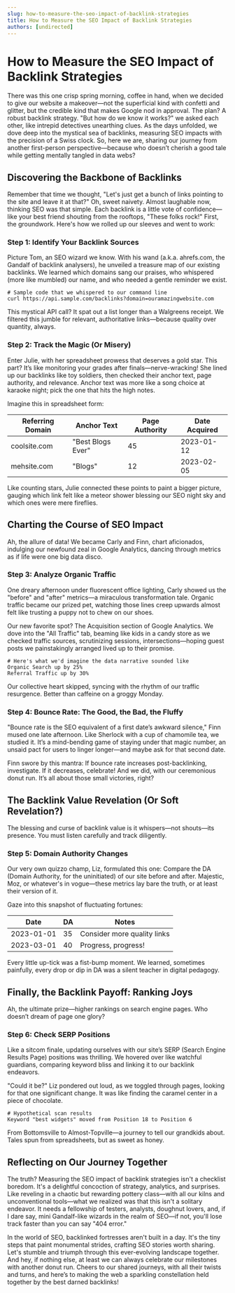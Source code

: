 ```yaml
---
slug: how-to-measure-the-seo-impact-of-backlink-strategies
title: How to Measure the SEO Impact of Backlink Strategies
authors: [undirected]
---
```



# How to Measure the SEO Impact of Backlink Strategies

There was this one crisp spring morning, coffee in hand, when we decided to give our website a makeover—not the superficial kind with confetti and glitter, but the credible kind that makes Google nod in approval. The plan? A robust backlink strategy. "But how do we know it works?" we asked each other, like intrepid detectives unearthing clues. As the days unfolded, we dove deep into the mystical sea of backlinks, measuring SEO impacts with the precision of a Swiss clock. So, here we are, sharing our journey from another first-person perspective—because who doesn’t cherish a good tale while getting mentally tangled in data webs?

## Discovering the Backbone of Backlinks

Remember that time we thought, "Let's just get a bunch of links pointing to the site and leave it at that?" Oh, sweet naivety. Almost laughable now, thinking SEO was that simple. Each backlink is a little vote of confidence—like your best friend shouting from the rooftops, "These folks rock!" First, the groundwork. Here's how we rolled up our sleeves and went to work:

### Step 1: Identify Your Backlink Sources

Picture Tom, an SEO wizard we know. With his wand (a.k.a. ahrefs.com, the Gandalf of backlink analysers), he unveiled a treasure map of our existing backlinks. We learned which domains sang our praises, who whispered (more like mumbled) our name, and who needed a gentle reminder we exist. 

```shell
# Sample code that we whispered to our command line
curl https://api.sample.com/backlinks?domain=ouramazingwebsite.com
```

This mystical API call? It spat out a list longer than a Walgreens receipt. We filtered this jumble for relevant, authoritative links—because quality over quantity, always.

### Step 2: Track the Magic (Or Misery)

Enter Julie, with her spreadsheet prowess that deserves a gold star. This part? It’s like monitoring your grades after finals—nerve-wracking! She lined up our backlinks like toy soldiers, then checked their anchor text, page authority, and relevance. Anchor text was more like a song choice at karaoke night; pick the one that hits the high notes.

Imagine this in spreadsheet form:

| Referring Domain | Anchor Text      | Page Authority | Date Acquired |
|------------------|------------------|----------------|---------------|
| coolsite.com     | "Best Blogs Ever"| 45             | 2023-01-12    |
| mehsite.com      | "Blogs"          | 12             | 2023-02-05    |

Like counting stars, Julie connected these points to paint a bigger picture, gauging which link felt like a meteor shower blessing our SEO night sky and which ones were mere fireflies.

## Charting the Course of SEO Impact

Ah, the allure of data! We became Carly and Finn, chart aficionados, indulging our newfound zeal in Google Analytics, dancing through metrics as if life were one big data disco.

### Step 3: Analyze Organic Traffic

One dreary afternoon under fluorescent office lighting, Carly showed us the "before" and "after" metrics—a miraculous transformation tale. Organic traffic became our prized pet, watching those lines creep upwards almost felt like trusting a puppy not to chew on our shoes.

Our new favorite spot? The Acquisition section of Google Analytics. We dove into the "All Traffic" tab, beaming like kids in a candy store as we checked traffic sources, scrutinizing sessions, intersections—hoping guest posts we painstakingly arranged lived up to their promise.

```plaintext
# Here's what we'd imagine the data narrative sounded like
Organic Search up by 25%
Referral Traffic up by 30%
```

Our collective heart skipped, syncing with the rhythm of our traffic resurgence. Better than caffeine on a groggy Monday.

### Step 4: Bounce Rate: The Good, the Bad, the Fluffy

"Bounce rate is the SEO equivalent of a first date’s awkward silence," Finn mused one late afternoon. Like Sherlock with a cup of chamomile tea, we studied it. It’s a mind-bending game of staying under that magic number, an unsaid pact for users to linger longer—and maybe ask for that second date.

Finn swore by this mantra: If bounce rate increases post-backlinking, investigate. If it decreases, celebrate! And we did, with our ceremonious donut run. It’s all about those small victories, right?

## The Backlink Value Revelation (Or Soft Revelation?)

The blessing and curse of backlink value is it whispers—not shouts—its presence. You must listen carefully and track diligently.

### Step 5: Domain Authority Changes

Our very own quizzo champ, Liz, formulated this one: Compare the DA (Domain Authority, for the uninitiated) of our site before and after. Majestic, Moz, or whatever's in vogue—these metrics lay bare the truth, or at least their version of it.

Gaze into this snapshot of fluctuating fortunes:

| Date       | DA  | Notes                    |
|------------|-----|--------------------------|
| 2023-01-01 | 35  | Consider more quality links |
| 2023-03-01 | 40  | Progress, progress!       |

Every little up-tick was a fist-bump moment. We learned, sometimes painfully, every drop or dip in DA was a silent teacher in digital pedagogy.

## Finally, the Backlink Payoff: Ranking Joys

Ah, the ultimate prize—higher rankings on search engine pages. Who doesn’t dream of page one glory?

### Step 6: Check SERP Positions

Like a sitcom finale, updating ourselves with our site’s SERP (Search Engine Results Page) positions was thrilling. We hovered over like watchful guardians, comparing keyword bliss and linking it to our backlink endeavors.

"Could it be?" Liz pondered out loud, as we toggled through pages, looking for that one significant change. It was like finding the caramel center in a piece of chocolate.

```plaintext
# Hypothetical scan results
Keyword "best widgets" moved from Position 18 to Position 6
```

From Bottomsville to Almost-Topville—a journey to tell our grandkids about. Tales spun from spreadsheets, but as sweet as honey.

## Reflecting on Our Journey Together

The truth? Measuring the SEO impact of backlink strategies isn't a checklist boredom. It's a delightful concoction of strategy, analytics, and surprises. Like reveling in a chaotic but rewarding pottery class—with all our kilns and unconventional tools—what we realized was that this isn't a solitary endeavor. It needs a fellowship of testers, analysts, doughnut lovers, and, if I dare say, mini Gandalf-like wizards in the realm of SEO—if not, you'll lose track faster than you can say "404 error."

In the world of SEO, backlinked fortresses aren't built in a day. It's the tiny steps that paint monumental strides, crafting SEO stories worth sharing. Let's stumble and triumph through this ever-evolving landscape together. And hey, if nothing else, at least we can always celebrate our milestones with another donut run. Cheers to our shared journeys, with all their twists and turns, and here’s to making the web a sparkling constellation held together by the best darned backlinks!